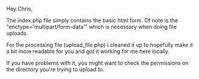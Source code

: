 Hey Chris,

The index.php file simply contains the basic html form. Of note is the "enctype='multipart/form-data'" which is necessary when doing file uploads.

For the processing file (upload_file.php) I cleaned it up to hopefully make it a bit more readable for you and got it working for me here locally.

If you have problems with it, you might want to check the permissions on the directory you're trying to upload to.